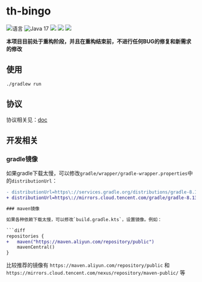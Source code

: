 # th-bingo

![](https://img.shields.io/github/languages/top/CuteReimu/th-bingo "语言")
![](https://img.shields.io/badge/java%20version-17-informational "Java 17")
[![](https://img.shields.io/github/actions/workflow/status/CuteReimu/th-bingo/build.yml?branch=master)](https://github.com/CuteReimu/th-bingo/actions/workflows/build.yml "代码分析")
[![](https://img.shields.io/github/contributors/CuteReimu/th-bingo)](https://github.com/CuteReimu/th-bingo/graphs/contributors "贡献者")
[![](https://img.shields.io/github/license/CuteReimu/th-bingo)](https://github.com/CuteReimu/th-bingo/blob/master/LICENSE "许可协议")

**本项目目前处于重构阶段，并且在重构结束前，不进行任何BUG的修复和新需求的修改**

## 使用

```shell
./gradlew run
```

## 协议

协议相关见：[doc](doc/README.md)

## 开发相关

### gradle镜像

如果gradle下载太慢，可以修改`gradle/wrapper/gradle-wrapper.properties`中的`distributionUrl`：

```diff
- distributionUrl=https\://services.gradle.org/distributions/gradle-8.13-bin.zip
+ distributionUrl=https\://mirrors.cloud.tencent.com/gradle/gradle-8.13-bin.zip

### maven镜像

如果各种依赖下载太慢，可以修改`build.gradle.kts`，设置镜像。例如：

```diff
repositories {
+   maven("https://maven.aliyun.com/repository/public")
    mavenCentral()
}
```

比较推荐的镜像有 `https://maven.aliyun.com/repository/public` 和 `https://mirrors.cloud.tencent.com/nexus/repository/maven-public/` 等